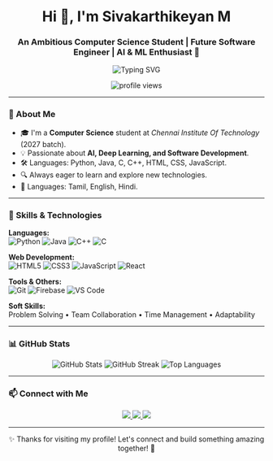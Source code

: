<!-- GitHub Profile README for Sivakarthikeyan M -->

<h1 align="center">Hi 👋, I'm Sivakarthikeyan M</h1>
<h3 align="center">An Ambitious Computer Science Student | Future Software Engineer | AI & ML Enthusiast 🚀</h3>

<p align="center">
  <img src="https://readme-typing-svg.demolab.com?font=Fira+Code&size=24&pause=1000&color=36BCF7&center=true&vCenter=true&width=435&lines=Welcome+to+my+GitHub+profile!" alt="Typing SVG" />
</p>

<p align="center">
  <img src="https://komarev.com/ghpvc/?username=sivakarthikeyanff001&label=Profile%20views&color=0e75b6&style=flat" alt="profile views" />
</p>

---

### 📜 About Me

- 🎓 I'm a **Computer Science** student at *Chennai Institute Of Technology* (2027 batch).
- 💡 Passionate about **AI, Deep Learning, and Software Development**.
- 🛠️ Languages: Python, Java, C, C++, HTML, CSS, JavaScript.
- 🔍 Always eager to learn and explore new technologies.
- 🌟 Languages: Tamil, English, Hindi.

---

### 🧩 Skills & Technologies

**Languages:**  
![Python](https://img.shields.io/badge/Python-3776AB?style=for-the-badge&logo=python&logoColor=white) 
![Java](https://img.shields.io/badge/Java-007396?style=for-the-badge&logo=java&logoColor=white)
![C++](https://img.shields.io/badge/C++-00599C?style=for-the-badge&logo=cplusplus&logoColor=white)
![C](https://img.shields.io/badge/C-00599C?style=for-the-badge&logo=c&logoColor=white)

**Web Development:**  
![HTML5](https://img.shields.io/badge/HTML5-E34F26?style=for-the-badge&logo=html5&logoColor=white) 
![CSS3](https://img.shields.io/badge/CSS3-1572B6?style=for-the-badge&logo=css3&logoColor=white)
![JavaScript](https://img.shields.io/badge/JavaScript-F7DF1E?style=for-the-badge&logo=javascript&logoColor=black)
![React](https://img.shields.io/badge/React-20232A?style=for-the-badge&logo=react&logoColor=61DAFB)

**Tools & Others:**  
![Git](https://img.shields.io/badge/Git-F05032?style=for-the-badge&logo=git&logoColor=white)
![Firebase](https://img.shields.io/badge/Firebase-FFCA28?style=for-the-badge&logo=firebase&logoColor=black)
![VS Code](https://img.shields.io/badge/VS%20Code-007ACC?style=for-the-badge&logo=visual-studio-code&logoColor=white)

**Soft Skills:**  
Problem Solving • Team Collaboration • Time Management • Adaptability

---



### 📊 GitHub Stats

<p align="center">
  <img src="https://github-readme-stats.vercel.app/api?username=sivakarthi2005&show_icons=true&theme=tokyonight" alt="GitHub Stats" />
  <img src="https://github-readme-streak-stats.herokuapp.com/?user=sivakarthi2005&theme=tokyonight" alt="GitHub Streak" />
  <img src="https://github-readme-stats.vercel.app/api/top-langs/?username=sivakarthi2005&layout=compact&theme=tokyonight" alt="Top Languages" />
</p>

---

### 📫 Connect with Me

<p align="center">
  <a href="mailto:sivakarthikeyanff001@gmail.com">
    <img src="https://img.shields.io/badge/Gmail-D14836?style=for-the-badge&logo=gmail&logoColor=white"/>
  </a>
  <a href="https://www.linkedin.com/in/siva-karthikeyan-m-3975ab284">
    <img src="https://img.shields.io/badge/LinkedIn-0077B5?style=for-the-badge&logo=linkedin&logoColor=white"/>
  </a>
  <a href="tel:+916381678785">
    <img src="https://img.shields.io/badge/Call%20Me-0A66C2?style=for-the-badge&logo=phone&logoColor=white"/>
  </a>
</p>

---

<p align="center">✨ Thanks for visiting my profile! Let's connect and build something amazing together! 🚀</p>

